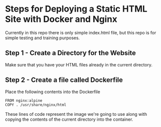 # Steps for Deploying a Static HTML Site with Docker and Nginx
Currently in this repo there is only simple index.html file, but this repo is for simple testing and training purposes.

## Step 1 - Create a Directory for the Website
Make sure that you have your HTML files already in the current directory.

## Step 2 - Create a file called Dockerfile
Place the following contents into the Dockerfile

```bash
FROM nginx:alpine
COPY . /usr/share/nginx/html
```

These lines of code represent the image we're going to use along with copying the contents of the current directory into the container.
